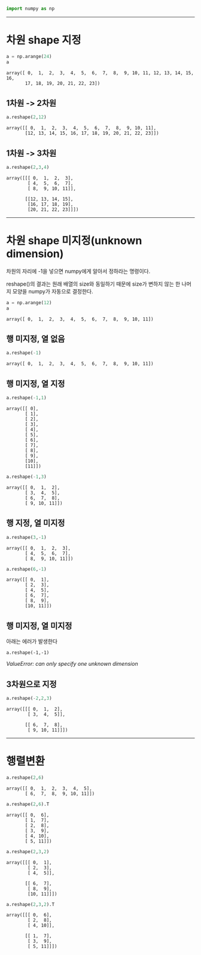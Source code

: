 ```python
import numpy as np
```

---

# 차원 shape 지정


```python
a = np.arange(24)
a
```




    array([ 0,  1,  2,  3,  4,  5,  6,  7,  8,  9, 10, 11, 12, 13, 14, 15, 16,
           17, 18, 19, 20, 21, 22, 23])



## 1차원 -> 2차원


```python
a.reshape(2,12)
```




    array([[ 0,  1,  2,  3,  4,  5,  6,  7,  8,  9, 10, 11],
           [12, 13, 14, 15, 16, 17, 18, 19, 20, 21, 22, 23]])



## 1차원 -> 3차원


```python
a.reshape(2,3,4)
```




    array([[[ 0,  1,  2,  3],
            [ 4,  5,  6,  7],
            [ 8,  9, 10, 11]],
    
           [[12, 13, 14, 15],
            [16, 17, 18, 19],
            [20, 21, 22, 23]]])



---

# 차원 shape 미지정(unknown dimension)

차원의 자리에 -1을 넣으면 numpy에게 알아서 정하라는 명령이다.

reshape()의 결과는 원래 배열의 size와 동일하기 때문에 size가 변하지 않는 한 나머지 모양을 numpy가 자동으로 결정한다.


```python
a = np.arange(12)
a
```




    array([ 0,  1,  2,  3,  4,  5,  6,  7,  8,  9, 10, 11])



## 행 미지정, 열 없음


```python
a.reshape(-1)
```




    array([ 0,  1,  2,  3,  4,  5,  6,  7,  8,  9, 10, 11])



## 행 미지정, 열 지정


```python
a.reshape(-1,1)
```




    array([[ 0],
           [ 1],
           [ 2],
           [ 3],
           [ 4],
           [ 5],
           [ 6],
           [ 7],
           [ 8],
           [ 9],
           [10],
           [11]])




```python
a.reshape(-1,3)
```




    array([[ 0,  1,  2],
           [ 3,  4,  5],
           [ 6,  7,  8],
           [ 9, 10, 11]])



## 행 지정, 열 미지정


```python
a.reshape(3,-1)
```




    array([[ 0,  1,  2,  3],
           [ 4,  5,  6,  7],
           [ 8,  9, 10, 11]])




```python
a.reshape(6,-1)
```




    array([[ 0,  1],
           [ 2,  3],
           [ 4,  5],
           [ 6,  7],
           [ 8,  9],
           [10, 11]])



## 행 미지정, 열 미지정

아래는 에러가 발생한다

`a.reshape(-1,-1)`

*ValueError: can only specify one unknown dimension*

## 3차원으로 지정


```python
a.reshape(-2,2,3)
```




    array([[[ 0,  1,  2],
            [ 3,  4,  5]],
    
           [[ 6,  7,  8],
            [ 9, 10, 11]]])



---

# 행렬변환


```python
a.reshape(2,6)
```




    array([[ 0,  1,  2,  3,  4,  5],
           [ 6,  7,  8,  9, 10, 11]])




```python
a.reshape(2,6).T
```




    array([[ 0,  6],
           [ 1,  7],
           [ 2,  8],
           [ 3,  9],
           [ 4, 10],
           [ 5, 11]])




```python
a.reshape(2,3,2)
```




    array([[[ 0,  1],
            [ 2,  3],
            [ 4,  5]],
    
           [[ 6,  7],
            [ 8,  9],
            [10, 11]]])




```python
a.reshape(2,3,2).T
```




    array([[[ 0,  6],
            [ 2,  8],
            [ 4, 10]],
    
           [[ 1,  7],
            [ 3,  9],
            [ 5, 11]]])


